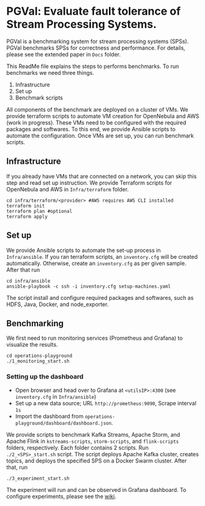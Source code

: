 # PGVal: Evaluate fault tolerance of Stream Processing Systems.

PGVal is a benchmarking system for stream processing systems (SPSs). 
PGVal benchmarks SPSs for correctness and performance. 
For details, please see the extended paper in `Docs` folder.

This ReadMe file explains the steps to performs benchmarks. To run benchmarks we need three things.

1. Infrastructure
2. Set up
3. Benchmark scripts


All components of the benchmark are deployed on a cluster of VMs. 
We provide terraform scripts to automate VM creation for OpenNebula and AWS (work in progress). 
These VMs need to be configured with the required packages and softwares. 
To this end, we provide Ansible scripts to automate the configuration. 
Once VMs are set up, you can run benchmark scripts.    

## Infrastructure
If you already have VMs that are connected on a network, you can skip this step and read set up instruction. 
We provide Terraform scripts for OpenNebula and AWS in `Infra/terraform` folder.
```shell
cd infra/terraform/<provider> #AWS requires AWS CLI installed
terraform init
terraform plan #optional
terraform apply
```


## Set up
We provide Ansible scripts to automate the set-up process in `Infra/ansible`. 
If you ran terraform scripts, an `inventory.cfg` will be created automatically. 
Otherwise, create an `inventory.cfg` as per given sample. After that run
```shell
cd infra/ansible
ansible-playbook -c ssh -i inventory.cfg setup-machines.yaml
```
The script install and configure required packages and softwares, such as HDFS, Java, Docker, and node_exporter.

## Benchmarking
We first need to run monitoring services (Prometheus and Grafana) to visualize the results.

```shell
cd operations-playground
./1_monitoring_start.sh
```
### Setting up the dashboard
* Open browser and head over to Grafana at `<utilsIP>:4300` (see `inventory.cfg` in `Infra/ansible`)
* Set up a new data source; URL `http://prometheus:9090`, Scrape interval `1s`
* Import the dashboard from `operations-playground/dashboard/dashboard.json`.


We provide scripts to benchmark Kafka Streams, Apache Storm, and Apache Flink in `kstreams-scripts`, `storm-scripts`, and `flink-scripts` folders, respectively. 
Each folder contains 2 scripts.
Run `./2_<SPS>_start.sh` script. 
The script deploys Apache Kafka cluster, creates topics, and deploys the specified SPS on a Docker Swarm cluster. 
After that, run
```shell
./3_experiment_start.sh
```
The experiment will run and can be observed in Grafana dashboard.
To configure experiments, please see the [wiki](https://github.com/jawadtahir/DSPF-BM/wiki).

[//]: # (# CLEAN UP)

[//]: # ()
[//]: # ()
[//]: # ()
[//]: # (## Requirements)

[//]: # ()
[//]: # (### Hardware)

[//]: # (We set up our machines on our cluster running OpenNebula. However, you can run it with your AWS account as well. AWS Terraform file is under development and will be provided later.)

[//]: # (### Software)

[//]: # (```)

[//]: # (Terraform)

[//]: # (Ansible)

[//]: # (Docker)

[//]: # (direnv)

[//]: # (AWS CLI)

[//]: # (```)

[//]: # ()
[//]: # (## Set up infrastructure)

[//]: # ()
[//]: # (Enable local SSH on HDFS machine)

[//]: # (```shell)

[//]: # (ssh-keygen -t rsa)

[//]: # (cat .ssh/id_rsa.pub >> .ssh/authorized_keys)

[//]: # (```)

[//]: # ()
[//]: # (```shell)

[//]: # (cd infra/terraform)

[//]: # (terraform init)

[//]: # (terraform plan)

[//]: # (terraform apply)

[//]: # (cd ../ansible)

[//]: # (ansible-playbook -c ssh -i inventory.cfg setup-machines.yaml)

[//]: # (```)

[//]: # (* Go to `<hdfsIP>:9870`)

[//]: # (* Create `/tmp/flink-savepoints-directory` folder and make it writeable for all)

[//]: # ()
[//]: # (## Set up grafana dashboard )

[//]: # ()
[//]: # (```shell)

[//]: # (cd ../../operations-plyground)

[//]: # (./1_monitoring_start)

[//]: # (```)

[//]: # (* Open browser and head over to `<utilsIP>:4300` &#40;see `inventory.cfg` in `Infra/ansible`&#41;)

[//]: # (* Set up data source; URL `http://prometheus:9090`, Scrape interval `1s`)

[//]: # (* Import the dashboard from `operations-playground/dashboard/dashboard.json`.)
